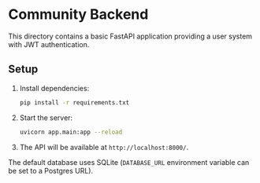 # Community Backend

This directory contains a basic FastAPI application providing a user system with JWT authentication.

## Setup

1. Install dependencies:
   ```bash
   pip install -r requirements.txt
   ```
2. Start the server:
   ```bash
   uvicorn app.main:app --reload
   ```
3. The API will be available at `http://localhost:8000/`.

The default database uses SQLite (`DATABASE_URL` environment variable can be set to a Postgres URL).
